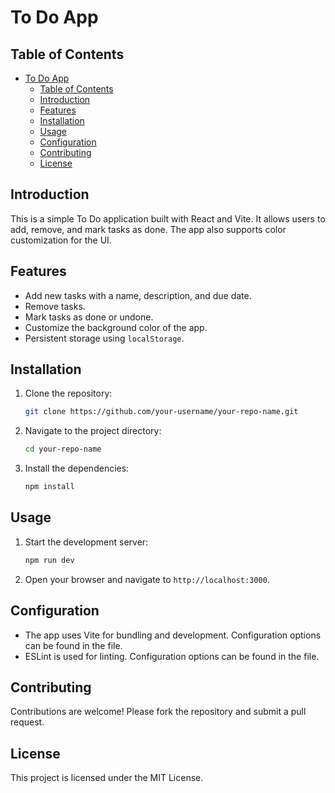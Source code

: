# To Do App

## Table of Contents
- [To Do App](#to-do-app)
  - [Table of Contents](#table-of-contents)
  - [Introduction](#introduction)
  - [Features](#features)
  - [Installation](#installation)
  - [Usage](#usage)
  - [Configuration](#configuration)
  - [Contributing](#contributing)
  - [License](#license)

## Introduction
This is a simple To Do application built with React and Vite. It allows users to add, remove, and mark tasks as done. The app also supports color customization for the UI.

## Features
- Add new tasks with a name, description, and due date.
- Remove tasks.
- Mark tasks as done or undone.
- Customize the background color of the app.
- Persistent storage using `localStorage`.

## Installation
1. Clone the repository:
    ```sh
    git clone https://github.com/your-username/your-repo-name.git
    ```
2. Navigate to the project directory:
    ```sh
    cd your-repo-name
    ```
3. Install the dependencies:
    ```sh
    npm install
    ```

## Usage
1. Start the development server:
    ```sh
    npm run dev
    ```
2. Open your browser and navigate to `http://localhost:3000`.

## Configuration
- The app uses Vite for bundling and development. Configuration options can be found in the  file.
- ESLint is used for linting. Configuration options can be found in the  file.

## Contributing
Contributions are welcome! Please fork the repository and submit a pull request.

## License
This project is licensed under the MIT License.